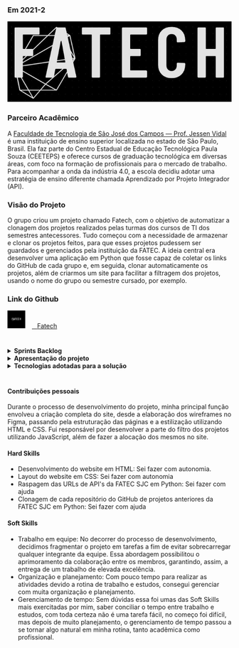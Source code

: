 ### Em 2021-2
![Logo do projeto](/img/logo.jpeg)

### Parceiro Acadêmico

A [Faculdade de Tecnologia de São José dos Campos — Prof. Jessen Vidal](https://fatecsjc-prd.azurewebsites.net/) é uma instituição de ensino superior localizada no estado de São Paulo, Brasil. Ela faz parte do Centro Estadual de Educação Tecnológica Paula Souza (CEETEPS) e oferece cursos de graduação tecnológica em diversas áreas, com foco na formação de profissionais para o mercado de trabalho.
Para acompanhar a onda da indústria 4.0, a escola decidiu adotar uma estratégia de ensino diferente chamada Aprendizado por Projeto Integrador (API).

### Visão do Projeto

O grupo criou um projeto chamado Fatech, com o objetivo de automatizar a clonagem dos projetos realizados pelas turmas dos cursos de TI dos semestres antecessores. Tudo começou com a necessidade de armazenar e clonar os projetos feitos, para que esses projetos pudessem ser guardados e gerenciados pela instituição da FATEC. A ideia central era desenvolver uma aplicação em Python que fosse capaz de coletar os links do GitHub de cada grupo e, em seguida, clonar automaticamente os projetos, além de criarmos um site para facilitar a filtragem dos projetos, usando o nome do grupo ou semestre cursado, por exemplo.

### Link do Github
<a href="https://github.com/Grupo-4-Fatech/API-1Semestre" target="_blank"><img src="/img/logoGit.png" alt="Logo do Github" width="40" style="margin: 0px 15px 0px 0px;" /><span>&nbsp;&nbsp;&nbsp;</span><span>Fatech</span></a>

#

<details>
   <summary><strong>Sprints Backlog</strong></summary>

<p align="center">
	<img src="/img/backLog.png" alt="Backlog das sprints">
	<p align="center"><strong>Backlog das sprints</strong></p>
</p>

</details>

<details>
   <summary><strong>Apresentação do projeto</strong></summary>

### Raspagem dos links
<p align="center">
	<img src="/img/raspagem.gif" alt="Prévia da solução">
	<p align="center"><strong>Prévia da raspagem</strong></p>
</p>

### Cloangem dos projetos
<p align="center">
	<img src="/img/clonagem.gif" alt="Prévia da solução">
	<p align="center"><strong>Prévia da clonagem</strong></p>
</p>

</details>


<details>
   <summary><strong>Tecnologias adotadas para a solução</strong></summary>
 
* <img src="https://cdn.jsdelivr.net/gh/devicons/devicon/icons/python/python-original.svg" width="200" /> [Python](https://www.python.org/), Foi utilizado para a criação da automação e da clonagem de cada link.
* <img src="https://cdn.jsdelivr.net/gh/devicons/devicon/icons/javascript/javascript-original.svg" alt="Logo do JavaScript" width="200" /> [JavaScript](https://developer.mozilla.org/pt-BR/docs/Web/JavaScript), Foi utilizado para a criação do site.

* <img src="https://img.freepik.com/icones-gratis/html-5_318-674234.jpg" alt="Logo do HTML" width="200" /> [HTML](https://developer.mozilla.org/pt-BR/docs/Web/HTML), Foi utilado para estruturar o site.
* <img src="https://logospng.org/download/css-3/logo-css-3-2048.png" alt="Logo do CSS" width="200" /> [HTML](https://developer.mozilla.org/pt-BR/docs/Web/HTML),  Foi utilizado para a estilização do site.

</details>

#

#### Contribuições pessoais

Durante o processo de desenvolvimento do projeto, minha principal função envolveu a criação completa do site, desde a elaboração dos wireframes no Figma, passando pela estruturação das páginas e a estilização utilizando HTML e CSS.
Fui responsável por desenvolver a parte do filtro dos projetos utilizando JavaScript, além de fazer a alocação dos mesmos no site.

#### Hard Skills

* Desenvolvimento do website em HTML: Sei fazer com autonomia.
* Layout do website em CSS: Sei fazer com autonomia
* Raspagem das URLs de API's da FATEC SJC em Python: Sei fazer com ajuda
* Clonagem de cada repositório do GitHub de projetos anteriores da FATEC SJC em Python: Sei fazer com ajuda


#### Soft Skills  

* Trabalho em equipe: No decorrer do processo de desenvolvimento, decidimos fragmentar o projeto em tarefas a fim de evitar sobrecarregar qualquer integrante da equipe. Essa abordagem possibilitou o aprimoramento da colaboração entre os membros, garantindo, assim, a entrega de um trabalho de elevada excelência.
* Organização e planejamento: Com pouco tempo para realizar as atividades devido a rotina de trabalho e estudos, consegui gerenciar com muita organização e planejamento.
* Gerenciamento de tempo: Sem dúvidas essa foi umas das Soft Skills mais exercitadas por mim, saber conciliar o tempo entre trabalho e estudos, com toda certeza não é uma tarefa fácil, no começo foi difícil, mas depois de muito planejamento, o gerenciamento de tempo passou a se tornar algo natural em minha rotina, tanto acadêmica como profissional. 

##
